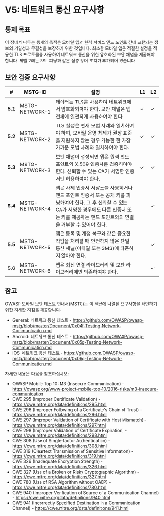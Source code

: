 # V5: 네트워크 통신 요구사항

## 통제 목표

이 장에서 다루는 통제의 목적은 모바일 앱과 원격 서비스 엔드 포인트 간에 교환되는 정보의 기밀성과 무결성을 보장하기 위한 것입니다. 최소한 모바일 앱은 적절한 설정을 적용한 TLS 프로토콜을 사용하여 네트워크 통신을 위한 암호화된 보안 채널을 제공해야 합니다. 레벨 2에는 SSL 피닝과 같은 심층 방어 조치가 추가되어 있습니다.

## 보안 검증 요구사항

| # | MSTG-ID | 설명 | L1 | L2 |
| -- | -------- | ---------------------- | - | - |
| **5.1** | MSTG-NETWORK-1 | 데이터는 TLS를 사용하여 네트워크에서 암호화되어야 한다. 보안 채널은 앱 전체에 일관되게 사용하여야 한다. | ✓ | ✓ |
| **5.2** | MSTG-NETWORK-2 | TLS 설정은 현재 모범 사례와 일치하여야 하며, 모바일 운영 체제가 권장 표준을 지원하지 않는 경우 가능한 한 가장 가까운 모범 사례와 일치하여야 한다. | ✓ | ✓ |
| **5.3** | MSTG-NETWORK-3 | 보안 채널이 설정되면 앱은 원격 앤드 포인트의 X.509 인증서를 검증하여야 한다. 신뢰할 수 있는 CA가 서명한 인증서만 허용하여야 한다. | ✓ | ✓ |
| **5.4** | MSTG-NETWORK-4 | 앱은 자체 인증서 저장소를 사용하거나 앤드 포인트 인증서 또는 공개 키를 피닝하여야 한다. 그 후 신뢰할 수 있는 CA가 서명한 경우에도 다른 인증서 또는 키를 제공하는 앤드 포인트와의 연결을 거부할 수 있어야 한다. |   | ✓ |
| **5.5** | MSTG-NETWORK-5 | 앱은 등록 및 계정 복구와 같은 중요한 작업을 처리할 때 안전하지 않은 단일 통신 채널(이메일 또는 SMS)에 의존하지 않아야 한다. |  | ✓ |
| **5.6** | MSTG-NETWORK-6 | 앱은 최신 연결 라이브러리 및 보안 라이브러리에만 의존하여야 한다. |  | ✓ |

## 참고

OWASP 모바일 보안 테스트 안내서(MSTG)는 이 섹션에 나열된 요구사항을 확인하기 위한 자세한 지침을 제공합니다.

- General: 네트워크 통신 테스트 - <https://github.com/OWASP/owasp-mstg/blob/master/Document/0x04f-Testing-Network-Communication.md>
- Android: 네트워크 통신 테스트 - <https://github.com/OWASP/owasp-mstg/blob/master/Document/0x05g-Testing-Network-Communication.md>
- iOS: 네트워크 통신 테스트 - <https://github.com/OWASP/owasp-mstg/blob/master/Document/0x06g-Testing-Network-Communication.md>

자세한 내용은 다음을 참조하십시오:

- OWASP Mobile Top 10: M3 (Insecure Communication) - <https://owasp.org/www-project-mobile-top-10/2016-risks/m3-insecure-communication>
- CWE 295 (Improper Certificate Validation) - <https://cwe.mitre.org/data/definitions/295.html>
- CWE 296 (Improper Following of a Certificate's Chain of Trust) - <https://cwe.mitre.org/data/definitions/296.html>
- CWE 297 (Improper Validation of Certificate with Host Mismatch) - <https://cwe.mitre.org/data/definitions/297.html>
- CWE 298 (Improper Validation of Certificate Expiration) - <https://cwe.mitre.org/data/definitions/298.html>
- CWE 308 (Use of Single-factor Authentication) - <https://cwe.mitre.org/data/definitions/308.html>
- CWE 319 (Cleartext Transmission of Sensitive Information) - <https://cwe.mitre.org/data/definitions/319.html>
- CWE 326 (Inadequate Encryption Strength) - <https://cwe.mitre.org/data/definitions/326.html>
- CWE 327 (Use of a Broken or Risky Cryptographic Algorithm) - <https://cwe.mitre.org/data/definitions/327.html>
- CWE 780 (Use of RSA Algorithm without OAEP) - <https://cwe.mitre.org/data/definitions/780.html>
- CWE 940 (Improper Verification of Source of a Communication Channel) - <https://cwe.mitre.org/data/definitions/940.html>
- CWE 941 (Incorrectly Specified Destination in a Communication Channel) - <https://cwe.mitre.org/data/definitions/941.html>
